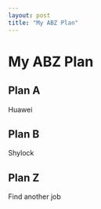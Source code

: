 ```yaml
---
layout: post
title: "My ABZ Plan"
---
```


# My ABZ Plan

## Plan A
Huawei

## Plan B
Shylock

## Plan Z
Find another job
